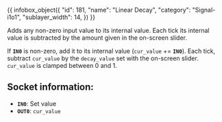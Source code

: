 {{ infobox_object({
	"id": 181,
	"name": "Linear Decay",
	"category": "Signal-i1o1",
	"sublayer_width": 14,
}) }}

Adds any non-zero input value to its internal value. Each tick its internal value is subtracted by the amount given in the on-screen slider.

If **`IN0`** is non-zero, add it to its internal value (`cur_value` += **`IN0`**). Each tick, subtract `cur_value` by the `decay_value` set with the on-screen slider.
`cur_value` is clamped between 0 and 1.

## Socket information:
- **`IN0`**: Set value
- **`OUT0`**: `cur_value`